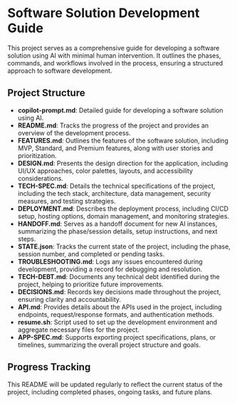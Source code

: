 # Software Solution Development Guide

This project serves as a comprehensive guide for developing a software solution using AI with minimal human intervention. It outlines the phases, commands, and workflows involved in the process, ensuring a structured approach to software development.

## Project Structure

- **copilot-prompt.md**: Detailed guide for developing a software solution using AI.
- **README.md**: Tracks the progress of the project and provides an overview of the development process.
- **FEATURES.md**: Outlines the features of the software solution, including MVP, Standard, and Premium features, along with user stories and prioritization.
- **DESIGN.md**: Presents the design direction for the application, including UI/UX approaches, color palettes, layouts, and accessibility considerations.
- **TECH-SPEC.md**: Details the technical specifications of the project, including the tech stack, architecture, data management, security measures, and testing strategies.
- **DEPLOYMENT.md**: Describes the deployment process, including CI/CD setup, hosting options, domain management, and monitoring strategies.
- **HANDOFF.md**: Serves as a handoff document for new AI instances, summarizing the phase/session details, setup instructions, and next steps.
- **STATE.json**: Tracks the current state of the project, including the phase, session number, and completed or pending tasks.
- **TROUBLESHOOTING.md**: Logs any issues encountered during development, providing a record for debugging and resolution.
- **TECH-DEBT.md**: Documents any technical debt identified during the project, helping to prioritize future improvements.
- **DECISIONS.md**: Records key decisions made throughout the project, ensuring clarity and accountability.
- **API.md**: Provides details about the APIs used in the project, including endpoints, request/response formats, and authentication methods.
- **resume.sh**: Script used to set up the development environment and aggregate necessary files for the project.
- **APP-SPEC.md**: Supports exporting project specifications, plans, or timelines, summarizing the overall project structure and goals.

## Progress Tracking

This README will be updated regularly to reflect the current status of the project, including completed phases, ongoing tasks, and future plans.